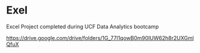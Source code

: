 # Exel
Excel Project completed during UCF Data Analytics bootcamp

https://drive.google.com/drive/folders/1G_77l1qowB0m90IUW62h8r2UXGmlQfuX
